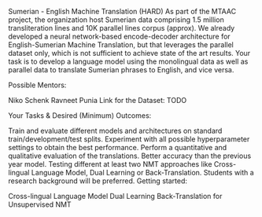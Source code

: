 Sumerian - English Machine Translation (HARD)
As part of the MTAAC project, the organization host Sumerian data comprising 1.5 million transliteration lines and 10K parallel lines corpus (approx). We already developed a neural network-based encode-decoder architecture for English-Sumerian Machine Translation, but that leverages the parallel dataset only, which is not sufficient to achieve state of the art results. Your task is to develop a language model using the monolingual data as well as parallel data to translate Sumerian phrases to English, and vice versa.

Possible Mentors:

Niko Schenk
Ravneet Punia
Link for the Dataset: TODO

Your Tasks & Desired (Minimum) Outcomes:

Train and evaluate different models and architectures on standard train/development/test splits.
Experiment with all possible hyperparameter settings to obtain the best performance.
Perform a quantitative and qualitative evaluation of the translations.
Better accuracy than the previous year model.
Testing different at least two NMT approaches like Cross-lingual Language Model, Dual Learning or Back-Translation.
Students with a research background will be preferred.
Getting started:

Cross-lingual Language Model
Dual Learning
Back-Translation for Unsupervised NMT
